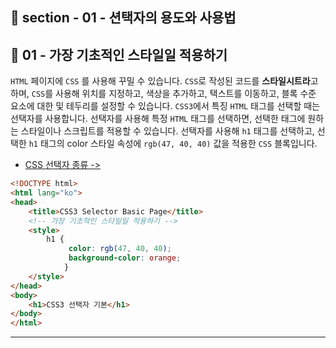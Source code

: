 ## 📝 section - 01 - 션택자의 용도와 사용법

## 📍 01 - 가장 기초적인 스타일일 적용하기

`HTML` 페이지에 `CSS` 를 사용해 꾸밀 수 있습니다. `CSS`로 작성된 코드를 **스타일시트라**고 하며, `CSS`를 사용해 위치를 지정하고, 색상을 추가하고, 택스트를 이동하고, 블록 수준 요소에 대한 및 테두리를 설정할 수 있습니다. `CSS3`에서 특징 `HTML` 태그를 선택할 때는 선택자를 사용합니다. 선택자를 사용해 특정 `HTML` 태그를 선택하면, 선택한 태그에 원하는 스타일이나 스크립트를 적용할 수 있습니다. 선택자를 사용해 `h1` 태그를 선택하고, 선택한 `h1` 태그의 color 스타일 속성에 `rgb(47, 40, 40)` 값을 적용한 `CSS` 블록입니다.

 * [CSS 선택자 종류 ->](https://github.com/zhzkdls/TIL/blob/main/Assets/CSS/Step01/Selector%20Type.html)

```html
<!DOCTYPE html>
<html lang="ko">
<head>
    <title>CSS3 Selector Basic Page</title>
    <!-- 가장 기초적인 스타일일 적용하기 -->
    <style>
        h1 {
             color: rgb(47, 40, 40);
             background-color: orange; 
            }
    </style>
</head>
<body>
    <h1>CSS3 선택자 기본</h1>
</body>
</html>
```

---




